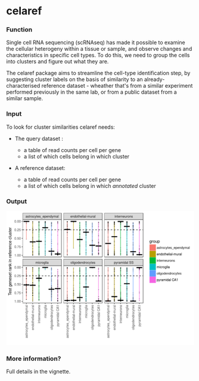 # celaref

### Function  

Single cell RNA sequencing (scRNAseq) has made it possible to examine the 
cellular heterogeny within a tissue or sample, and observe changes and 
characteristics in specific cell types. To do this, we need to group the cells
into clusters and figure out what they are.

The celaref package aims to streamline the cell-type identification step, by 
suggesting cluster labels on the basis of similarity to an already-characterised
reference dataset - wheather that's from a similar experiment performed 
previously in the same lab, or from a public dataset from a similar sample. 

### Input

To look for cluster similarities celaref needs:

* The query dataset :
    - a table of read counts per cell per gene
    - a list of which cells belong in which cluster
   
* A reference dataset:
    - a table of read counts per cell per gene
    - a list of which cells belong in which *annotated* cluster
   
### Output



![](vignettes/images/violin_plot_example.png) 



### More information?

Full details in the vignette.

